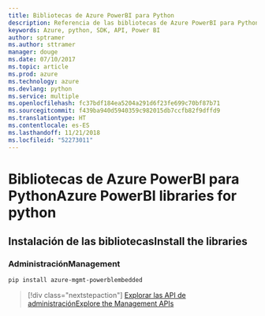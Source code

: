 ```yaml
---
title: Bibliotecas de Azure PowerBI para Python
description: Referencia de las bibliotecas de Azure PowerBI para Python
keywords: Azure, python, SDK, API, Power BI
author: sptramer
ms.author: sttramer
manager: douge
ms.date: 07/10/2017
ms.topic: article
ms.prod: azure
ms.technology: azure
ms.devlang: python
ms.service: multiple
ms.openlocfilehash: fc37bdf184ea5204a291d6f23fe699c70bf87b71
ms.sourcegitcommit: f439ba940d5940359c982015db7ccfb82f9dffd9
ms.translationtype: HT
ms.contentlocale: es-ES
ms.lasthandoff: 11/21/2018
ms.locfileid: "52273011"
---
```

# <a name="azure-powerbi-libraries-for-python"></a><span data-ttu-id="67d91-104">Bibliotecas de Azure PowerBI para Python</span><span class="sxs-lookup"><span data-stu-id="67d91-104">Azure PowerBI libraries for python</span></span>

## <a name="install-the-libraries"></a><span data-ttu-id="67d91-105">Instalación de las bibliotecas</span><span class="sxs-lookup"><span data-stu-id="67d91-105">Install the libraries</span></span>


### <a name="management"></a><span data-ttu-id="67d91-106">Administración</span><span class="sxs-lookup"><span data-stu-id="67d91-106">Management</span></span>

```bash
pip install azure-mgmt-powerblembedded
```
> [!div class="nextstepaction"]
> [<span data-ttu-id="67d91-107">Explorar las API de administración</span><span class="sxs-lookup"><span data-stu-id="67d91-107">Explore the Management APIs</span></span>](/python/api/overview/azure/powerbi/management)